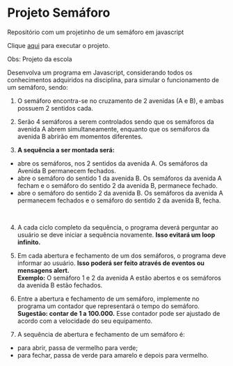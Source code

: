 # Projeto Semáforo

Repositório com um projetinho de um semáforo em javascript

Clique [aqui](https://jpoliveiradev.github.io/projetoSemaforo/ProjetoSemaforo/index.html) para executar o projeto.

Obs: Projeto da escola <br>

Desenvolva um programa em Javascript, considerando todos os conhecimentos adquiridos na disciplina, para simular o funcionamento de um semáforo, sendo:

1. O semáforo encontra-se no cruzamento de 2 avenidas (A e B), e ambas possuem 2 sentidos cada.

2. Serão 4 semáforos a serem controlados sendo que os semáforos da avenida A abrem simultaneamente, enquanto que os semáforos da avenida B abrirão em momentos diferentes.

3. <b>A sequência a ser montada será: </b><br>
<ul>
  <li>abre os semáforos, nos 2 sentidos da avenida A. Os semáforos da Avenida B permanecem fechados.</li>
  <li>abre o semáforo do sentido 1 da avenida B. Os semáforos da avenida A fecham e o semáforo do sentido 2 da avenida B, permanece fechado.</li>
  <li>abre o semáforo do sentido 2 da avenida B. Os semáforos da avenida A permanecem fechados e o semáforo do sentido 2 da avenida B, fecha.</li>
</ul><br>

4. A cada ciclo completo da sequência, o programa deverá perguntar ao usuário se deve iniciar a sequência novamente. <b>Isso evitará um loop infinito.</b>

5. Em cada abertura e fechamento de um dos semáforos, o programa deve informar ao usuário. <b>Isso poderá ser feito através de eventos ou mensagens alert.<br>
Exemplo:</b> O semáforo 1 e 2 da avenida A estão abertos e os semáforos da avenida B estão fechados.

6. Entre a abertura e fechamento de um semáforo, implemente no programa um contador que representará o tempo do semáforo. <b>Sugestão: contar de 1 a 100.000.</b> Esse contador pode ser ajustado de acordo com a velocidade do seu equipamento.


7. A sequência de abertura e fechamento de um semáforo é: <br>
<ul>
  <li>para abrir, passa de vermelho para verde;</li>
  <li>para fechar, passa de verde para amarelo e depois para vermelho.</li>
</ul>
